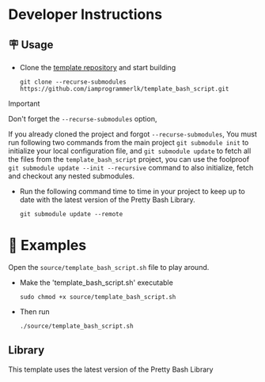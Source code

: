 # Developer Instructions

## 🪧 Usage

- Clone the [template repository][template_bash_script] and start building

  ```
  git clone --recurse-submodules https://github.com/iamprogrammerlk/template_bash_script.git
  ```

> [!IMPORTANT]
> Don't forget the `--recurse-submodules` option,

If you already cloned the project and forgot `--recurse-submodules`, You must run following two commands from
the main project `git submodule init` to initialize your local configuration file, and `git submodule update` to
fetch all the files from the `template_bash_script` project, you can use the foolproof
`git submodule update --init --recursive` command to also initialize, fetch and checkout any nested submodules.

- Run the following command time to time in your project to keep up to date with the latest version of
  the Pretty Bash Library.

  ```
  git submodule update --remote
  ```

# 🪏 Examples

Open the `source/template_bash_script.sh` file to play around.

- Make the 'template_bash_script.sh' executable

  ```
  sudo chmod +x source/template_bash_script.sh
  ```

- Then run

  ```
  ./source/template_bash_script.sh
  ```

[template_bash_script]: https://github.com/iamprogrammerlk/template_bash_script

## Library

This template uses the latest version of the Pretty Bash Library

